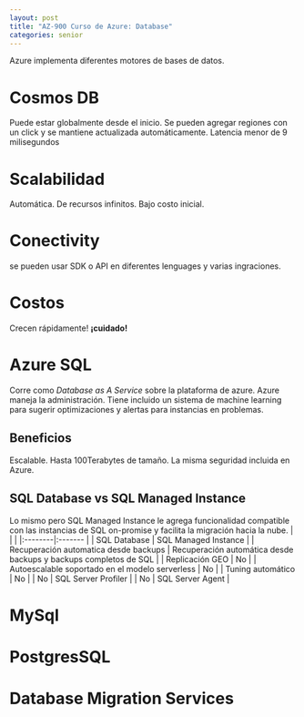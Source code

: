 ```yaml
---
layout: post
title: "AZ-900 Curso de Azure: Database"
categories: senior
---
```


Azure implementa diferentes motores de bases de datos<!--more-->.

# Cosmos DB
Puede estar globalmente desde el inicio. Se pueden agregar regiones con un click y se mantiene actualizada automáticamente. Latencia menor de 9 milisegundos

# Scalabilidad
Automática. De recursos infinitos. Bajo costo inicial.

# Conectivity
se pueden usar SDK o API en diferentes lenguages y varias ingraciones.

# Costos
Crecen rápidamente! **¡cuidado!**

# Azure SQL
Corre como *Database as A Service* sobre la plataforma de azure. Azure maneja la administración. Tiene incluido un sistema de machine learning para sugerir optimizaciones y alertas para instancias en problemas.

## Beneficios
Escalable. Hasta 100Terabytes de tamaño. La misma seguridad incluida en Azure.

## SQL Database vs SQL Managed Instance
Lo mismo pero SQL Managed Instance le agrega funcionalidad compatible con las instancias de SQL on-promise y facilita la migración hacia la nube.
|  |  |
|:--------|:------- |
| SQL Database | SQL Managed Instance |
| Recuperación automatica desde backups |  Recuperación automática desde backups y backups completos de SQL |
| Replicación GEO | No |
| Autoescalable soportado en el modelo serverless | No |
| Tuning automático | No |
| No | SQL Server Profiler |
| No | SQL Server Agent |

# MySql

# PostgresSQL

# Database Migration Services